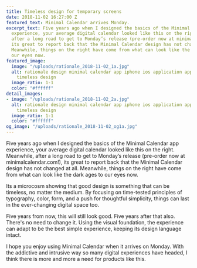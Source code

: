 ```yaml
---
title: Timeless design for temporary screens
date: 2018-11-02 16:27:00 Z
featured_text: Minimal Calendar arrives Monday.
excerpt_text: Five years ago when I designed the basics of the Minimal Calendar app
  experience, your average digital calendar looked like this on the right. Meanwhile,
  after a long road to get to Monday’s release (pre-order now at minimalcalendar.com!),
  its great to report back that the Minimal Calendar design has not changed at all.
  Meanwhile, things on the right have come from what can look like the dark ages to
  our eyes now.
featured_image:
  image: "/uploads/rationale_2018-11-02_1a.jpg"
  alt: rationale design minimal calendar app iphone ios application app less but better
    timeless design
  image_ratio: 1-1
  color: "#ffffff"
detail_images:
- image: "/uploads/rationale_2018-11-02_2a.jpg"
  alt: rationale design minimal calendar app iphone ios application app less but better
    timeless design
  image_ratio: 1-1
  color: "#ffffff"
og_image: "/uploads/rationale_2018-11-02_og1a.jpg"
---
```


Five years ago when I designed the basics of the Minimal Calendar app experience, your average digital calendar looked like this on the right. Meanwhile, after a long road to get to Monday’s release (pre-order now at minimalcalendar.com!), its great to report back that the Minimal Calendar design has not changed at all. Meanwhile, things on the right have come from what can look like the dark ages to our eyes now.

Its a microcosm showing that good design is something that can be timeless, no matter the medium. By focusing on time-tested principles of typography, color, form, and a push for thoughtful simplicity, things can last in the ever-changing digital space too.

Five years from now, this will still look good. Five years after that also. There's no need to change it. Using the visual foundation, the experience can adapt to be the best simple experience, keeping its design language intact.

I hope you enjoy using Minimal Calendar when it arrives on Monday. With the addictive and intrusive way so many digital experiences have headed, I think there is more and more a need for products like this.